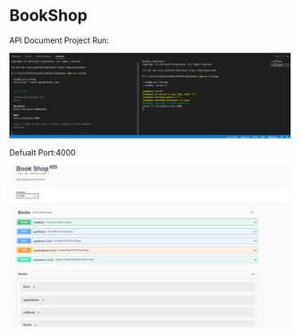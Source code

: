 # BookShop
API Document
Project Run:

![Screenshot](screenshot.png)

Defualt Port:4000

![Screenshot](screenshot1.png)
